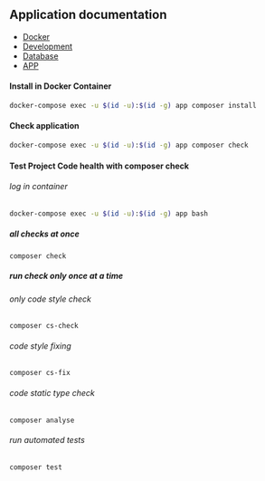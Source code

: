 ## Application documentation

* [Docker](docker.md)
* [Development](development.md)
* [Database](db.md)
* [APP](app.md)

#### Install in Docker Container

```bash
docker-compose exec -u $(id -u):$(id -g) app composer install
```

#### Check application
```bash
docker-compose exec -u $(id -u):$(id -g) app composer check
```

#### Test Project Code health with composer check
###### log in container
```bash
docker-compose exec -u $(id -u):$(id -g) app bash
```

##### all checks at once
`composer check`

##### run check only once at a time

###### only code style check
`composer cs-check`

###### code style fixing
`composer cs-fix`

###### code static type check
`composer analyse`

###### run automated tests
`composer test`
